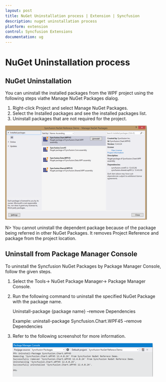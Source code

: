 ```yaml
---
layout: post
title: NuGet Uninstallation process | Extension | Syncfusion
description: nuget uninstallation process
platform: extension
control: Syncfusion Extensions
documentation: ug
---
```


# NuGet Uninstallation process


## NuGet Uninstallation

You can uninstall the installed packages from the WPF project using the following steps viathe Manage NuGet Packages dialog.

1. Right-click Project and select Manage NuGet Packages. 
2. Select the Installed packages and see the installed packages list.
3. Uninstall packages that are not required for the project. 

![](NuGet-Uninstallation_images/NuGet-Uninstallation_img1.png)

N> You cannot uninstall the dependent package because of the package being referred in other NuGet Packages. It removes Project Reference and package from the project location.

## Uninstall from Package Manager Console

To uninstall the Syncfusion NuGet Packages by Package Manager Console, follow the given steps.

1. Select the Tools-> NuGet Package Manager-> Package Manager Console.
2. Run the following command to uninstall the specified NuGet Package with the package name. 

   Uninstall-package {package name} –remove Dependencies

   Example: uninstall-package Syncfusion.Chart.WPF45 –remove Dependencies

3. Refer to the following screenshot for more information.
   
   
   
   ![](Uninstall-from-Package-Manager-Console_images/Uninstall-from-Package-Manager-Console_img1.png)



